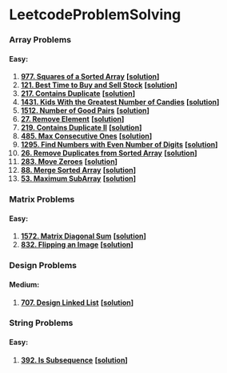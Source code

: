 # LeetcodeProblemSolving

### Array Problems
#### Easy:
1) **[977. Squares of a Sorted Array](https://leetcode.com/problems/squares-of-a-sorted-array/)** **[[solution](src/main/java/DataStructure/Array/SquaresSortedArray.java)]**
2) **[121. Best Time to Buy and Sell Stock](https://leetcode.com/problems/best-time-to-buy-and-sell-stock/)** **[[solution](src/main/java/DataStructure/Array/BestTimeBuySellStock.java)]**
3) **[217. Contains Duplicate](https://leetcode.com/problems/contains-duplicate/)** **[[solution](src/main/java/DataStructure/Array/ContainsDuplicateNumber.java)]**
4) **[1431. Kids With the Greatest Number of Candies](https://leetcode.com/problems/kids-with-the-greatest-number-of-candies/)** **[[solution](src/main/java/DataStructure/Array/KidsWithCandies.java)]**
5) **[1512. Number of Good Pairs](https://leetcode.com/problems/number-of-good-pairs/)** **[[solution](src/main/java/DataStructure/Array/NumberOfIdenticalPairs.java)]**
6) **[27. Remove Element](https://leetcode.com/problems/remove-element/)** **[[solution](src/main/java/DataStructure/Array/RemoveElement.java)]**
7) **[219. Contains Duplicate II](https://leetcode.com/problems/contains-duplicate-ii/)** **[[solution](src/main/java/DataStructure/Array/ContainsNearbyDuplicate.java)]**
8) **[485. Max Consecutive Ones](https://leetcode.com/problems/max-consecutive-ones/)** **[[solution](src/main/java/DataStructure/Array/MaxConsecutiveOnes.java)]**
9) **[1295. Find Numbers with Even Number of Digits](https://leetcode.com/problems/find-numbers-with-even-number-of-digits/)** **[[solution](src/main/java/DataStructure/Array/FindEvenNumberDigits.java)]**
10) **[26. Remove Duplicates from Sorted Array](https://leetcode.com/problems/remove-duplicates-from-sorted-array/)** **[[solution](src/main/java/DataStructure/Array/RemoveDuplicates.java)]**
11) **[283. Move Zeroes](https://leetcode.com/problems/move-zeroes/)** **[[solution](src/main/java/DataStructure/Array/MoveZeroes.java)]**
12) **[88. Merge Sorted Array](https://leetcode.com/problems/merge-sorted-array/)** **[[solution](src/main/java/DataStructure/Array/MergeSortedArray.java)]**
13) **[53. Maximum SubArray](https://leetcode.com/problems/maximum-subarray/)** **[[solution](src/main/java/DataStructure/Array/MaximumSumSubArray.java)]**

### Matrix Problems
#### Easy:
1) **[1572. Matrix Diagonal Sum](https://leetcode.com/problems/matrix-diagonal-sum/)** **[[solution](src/main/java/DataStructure/Matrix/MatrixDiagonalSum.java)]**
2) **[832. Flipping an Image](https://leetcode.com/problems/flipping-an-image/)** **[[solution](src/main/java/DataStructure/Matrix/FlippingImageMatrix.java)]**

### Design Problems
#### Medium:
1) **[707. Design Linked List](https://leetcode.com/problems/design-linked-list/)** **[[solution](src/main/java/Design/DesignLinkedList.java)]**

### String Problems
#### Easy:
1) **[392. Is Subsequence](https://leetcode.com/problems/is-subsequence/)** **[[solution](src/main/java/DataStructure/String/IsSubsequence.java)]**
